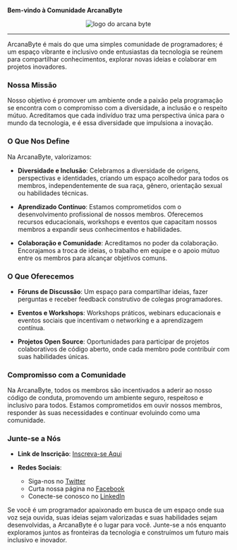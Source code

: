 **Bem-vindo à Comunidade ArcanaByte**

<div style="display: flex;
    align-items: center;
    justify-content: center;">
<img src="https://avatars.githubusercontent.com/arcanabyte" alt="logo do arcana byte"/>
</div>

---

ArcanaByte é mais do que uma simples comunidade de programadores; é um espaço vibrante e inclusivo onde entusiastas da tecnologia se reúnem para compartilhar conhecimentos, explorar novas ideias e colaborar em projetos inovadores.

### Nossa Missão

Nosso objetivo é promover um ambiente onde a paixão pela programação se encontra com o compromisso com a diversidade, a inclusão e o respeito mútuo. Acreditamos que cada indivíduo traz uma perspectiva única para o mundo da tecnologia, e é essa diversidade que impulsiona a inovação.

### O Que Nos Define

Na ArcanaByte, valorizamos:

- **Diversidade e Inclusão**: Celebramos a diversidade de origens, perspectivas e identidades, criando um espaço acolhedor para todos os membros, independentemente de sua raça, gênero, orientação sexual ou habilidades técnicas.

- **Aprendizado Contínuo**: Estamos comprometidos com o desenvolvimento profissional de nossos membros. Oferecemos recursos educacionais, workshops e eventos que capacitam nossos membros a expandir seus conhecimentos e habilidades.

- **Colaboração e Comunidade**: Acreditamos no poder da colaboração. Encorajamos a troca de ideias, o trabalho em equipe e o apoio mútuo entre os membros para alcançar objetivos comuns.

### O Que Oferecemos

- **Fóruns de Discussão**: Um espaço para compartilhar ideias, fazer perguntas e receber feedback construtivo de colegas programadores.

- **Eventos e Workshops**: Workshops práticos, webinars educacionais e eventos sociais que incentivam o networking e a aprendizagem contínua.

- **Projetos Open Source**: Oportunidades para participar de projetos colaborativos de código aberto, onde cada membro pode contribuir com suas habilidades únicas.

### Compromisso com a Comunidade

Na ArcanaByte, todos os membros são incentivados a aderir ao nosso código de conduta, promovendo um ambiente seguro, respeitoso e inclusivo para todos. Estamos comprometidos em ouvir nossos membros, responder às suas necessidades e continuar evoluindo como uma comunidade.

### Junte-se a Nós

- **Link de Inscrição**: [Inscreva-se Aqui](link_para_inscrição)

- **Redes Sociais**:
  - Siga-nos no [Twitter](link_para_twitter)
  - Curta nossa página no [Facebook](link_para_facebook)
  - Conecte-se conosco no [LinkedIn](link_para_linkedin)

Se você é um programador apaixonado em busca de um espaço onde sua voz seja ouvida, suas ideias sejam valorizadas e suas habilidades sejam desenvolvidas, a ArcanaByte é o lugar para você. Junte-se a nós enquanto exploramos juntos as fronteiras da tecnologia e construímos um futuro mais inclusivo e inovador.
